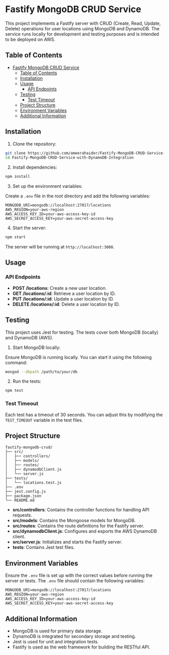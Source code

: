 # Fastify MongoDB CRUD Service

This project implements a Fastify server with CRUD (Create, Read, Update, Delete) operations for user locations using MongoDB and DynamoDB. The service runs locally for development and testing purposes and is intended to be deployed on AWS.

## Table of Contents

- [Fastify MongoDB CRUD Service](#fastify-mongodb-crud-service)
  - [Table of Contents](#table-of-contents)
  - [Installation](#installation)
  - [Usage](#usage)
    - [API Endpoints](#api-endpoints)
  - [Testing](#testing)
    - [Test Timeout](#test-timeout)
  - [Project Structure](#project-structure)
  - [Environment Variables](#environment-variables)
  - [Additional Information](#additional-information)

## Installation

1. Clone the repository:

```bash
git clone https://github.com/ameerahaider/Fastify-MongoDB-CRUD-Service-with-DynamoDB-Integration.git
cd Fastify-MongoDB-CRUD-Service-with-DynamoDB-Integration
```

2. Install dependencies:

```bash
npm install
```

3. Set up the environment variables:

Create a `.env` file in the root directory and add the following variables:

```env
MONGODB_URI=mongodb://localhost:27017/locations
AWS_REGION=your-aws-region
AWS_ACCESS_KEY_ID=your-aws-access-key-id
AWS_SECRET_ACCESS_KEY=your-aws-secret-access-key
```

4. Start the server:

```bash
npm start
```

The server will be running at `http://localhost:3000`.

## Usage

### API Endpoints

- **POST /locations**: Create a new user location.
- **GET /locations/:id**: Retrieve a user location by ID.
- **PUT /locations/:id**: Update a user location by ID.
- **DELETE /locations/:id**: Delete a user location by ID.

## Testing

This project uses Jest for testing. The tests cover both MongoDB (locally) and DynamoDB (AWS).

1. Start MongoDB locally:

Ensure MongoDB is running locally. You can start it using the following command:

```bash
mongod --dbpath /path/to/your/db
```

2. Run the tests:

```bash
npm test
```

### Test Timeout

Each test has a timeout of 30 seconds. You can adjust this by modifying the `TEST_TIMEOUT` variable in the test files.

## Project Structure

```
fastify-mongodb-crud/
├── src/
│   ├── controllers/
│   ├── models/
│   ├── routes/
│   ├── dynamodbClient.js
│   └── server.js
├── tests/
│   └── locations.test.js
├── .env
├── jest.config.js
├── package.json
└── README.md
```

- **src/controllers**: Contains the controller functions for handling API requests.
- **src/models**: Contains the Mongoose models for MongoDB.
- **src/routes**: Contains the route definitions for the Fastify server.
- **src/dynamodbClient.js**: Configures and exports the AWS DynamoDB client.
- **src/server.js**: Initializes and starts the Fastify server.
- **tests**: Contains Jest test files.

## Environment Variables

Ensure the `.env` file is set up with the correct values before running the server or tests. The `.env` file should contain the following variables:

```env
MONGODB_URI=mongodb://localhost:27017/locations
AWS_REGION=your-aws-region
AWS_ACCESS_KEY_ID=your-aws-access-key-id
AWS_SECRET_ACCESS_KEY=your-aws-secret-access-key
```

## Additional Information

- MongoDB is used for primary data storage.
- DynamoDB is integrated for secondary storage and testing.
- Jest is used for unit and integration tests.
- Fastify is used as the web framework for building the RESTful API.